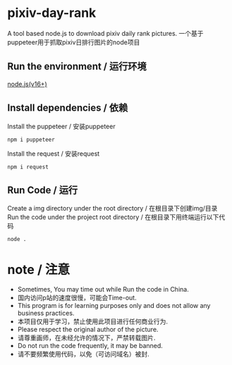 # pixiv-day-rank
 A tool based node.js to download pixiv daily rank pictures.
 一个基于puppeteer用于抓取pixiv日排行图片的node项目

## Run the environment / 运行环境

[node.js(v16+)](http://nodejs.cn/)
## Install dependencies / 依赖
Install the puppeteer / 安装puppeteer
```npm
npm i puppeteer
```
Install the request / 安装request
```npm
npm i request
```
## Run Code / 运行
Create a img directory under the root directory / 在根目录下创建img/目录
Run the code under the project root directory / 在根目录下用终端运行以下代码
```node
node .
```

# note / 注意
- Sometimes, You may time out while Run the code in China.
- 国内访问p站的速度很慢，可能会Time-out.
- This program is for learning purposes only and does not allow any business practices.
- 本项目仅用于学习，禁止使用此项目进行任何商业行为.
- Please respect the original author of the picture.
- 请尊重画师，在未经允许的情况下，严禁转载图片.
- Do not run the code frequently, it may be banned.
- 请不要频繁使用代码，以免（可访问域名）被封.
